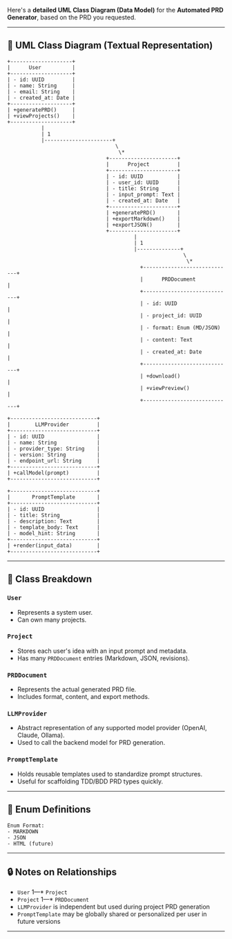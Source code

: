 Here's a **detailed UML Class Diagram (Data Model)** for the **Automated PRD Generator**, based on the PRD you requested.

---

## 🧩 UML Class Diagram (Textual Representation)

```plaintext
+--------------------+
|      User          |
+--------------------+
| - id: UUID         |
| - name: String     |
| - email: String    |
| - created_at: Date |
+--------------------+
| +generatePRD()     |
| +viewProjects()    |
+--------------------+
           |
           | 1
           |----------------------+
                                   \
                                    \*
                                +----------------------+
                                |      Project         |
                                +----------------------+
                                | - id: UUID           |
                                | - user_id: UUID      |
                                | - title: String      |
                                | - input_prompt: Text |
                                | - created_at: Date   |
                                +----------------------+
                                | +generatePRD()       |
                                | +exportMarkdown()    |
                                | +exportJSON()        |
                                +----------------------+
                                         |
                                         | 1
                                         |--------------+
                                                         \
                                                          \*
                                           +-----------------------------+
                                           |      PRDDocument            |
                                           +-----------------------------+
                                           | - id: UUID                  |
                                           | - project_id: UUID          |
                                           | - format: Enum (MD/JSON)    |
                                           | - content: Text             |
                                           | - created_at: Date          |
                                           +-----------------------------+
                                           | +download()                 |
                                           | +viewPreview()              |
                                           +-----------------------------+

+----------------------------+
|        LLMProvider         |
+----------------------------+
| - id: UUID                 |
| - name: String             |
| - provider_type: String    |
| - version: String          |
| - endpoint_url: String     |
+----------------------------+
| +callModel(prompt)         |
+----------------------------+

+----------------------------+
|       PromptTemplate       |
+----------------------------+
| - id: UUID                 |
| - title: String            |
| - description: Text        |
| - template_body: Text      |
| - model_hint: String       |
+----------------------------+
| +render(input_data)        |
+----------------------------+

```

---

## 🧠 Class Breakdown

### `User`
- Represents a system user.
- Can own many projects.

### `Project`
- Stores each user's idea with an input prompt and metadata.
- Has many `PRDDocument` entries (Markdown, JSON, revisions).

### `PRDDocument`
- Represents the actual generated PRD file.
- Includes format, content, and export methods.

### `LLMProvider`
- Abstract representation of any supported model provider (OpenAI, Claude, Ollama).
- Used to call the backend model for PRD generation.

### `PromptTemplate`
- Holds reusable templates used to standardize prompt structures.
- Useful for scaffolding TDD/BDD PRD types quickly.

---

## 🧮 Enum Definitions

```plaintext
Enum Format:
- MARKDOWN
- JSON
- HTML (future)
```

---

## 🔒 Notes on Relationships

- `User` 1—* `Project`
- `Project` 1—* `PRDDocument`
- `LLMProvider` is independent but used during project PRD generation
- `PromptTemplate` may be globally shared or personalized per user in future versions

---
